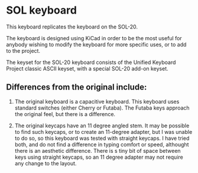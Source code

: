 # SOL keyboard

This keyboard replicates the keyboard on the SOL-20.

The keyboard is designed using KiCad in order to be the most useful for anybody
wishing to modify the keyboard for more specific uses, or to add to the project.

The keyset for the SOL-20 keyboard consists of the Unified Keyboard Project
classic ASCII keyset, with a special SOL-20 add-on keyset.

## Differences from the original include:

1. The original keyboard is a capacitive keyboard. This keyboard uses standard
   switches (either Cherry or Futaba). The Futaba keys approach the original
   feel, but there is a difference.
   
1. The original keycaps have an 11 degree angled stem. It may be possible to
   find such keycaps, or to create an 11-degree adapter, but I was unable to do
   so, so this keyboard was tested with straight keycaps. I have tried both, and
   do not find a difference in typing comfort or speed, althought there is an
   aesthetic difference. There is s tiny bit of space between keys using
   straight keycaps, so an 11 degree adapter may not require any change to the
   layout.
